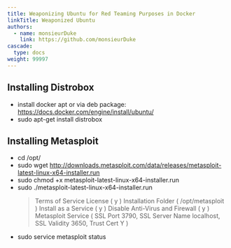 ```yaml
---
title: Weaponizing Ubuntu for Red Teaming Purposes in Docker
linkTitle: Weaponized Ubuntu 
authors:
  - name: monsieurDuke
    link: https://github.com/monsieurDuke
cascade:
  type: docs
weight: 99997
---
```

<!--more-->

## Installing Distrobox
- install docker apt or via deb package: https://docs.docker.com/engine/install/ubuntu/
- sudo apt-get install distrobox

## Installing Metasploit
- cd /opt/
- sudo wget http://downloads.metasploit.com/data/releases/metasploit-latest-linux-x64-installer.run
- sudo chmod +x metasploit-latest-linux-x64-installer.run
- sudo ./metasploit-latest-linux-x64-installer.run 
  > Terms of Service License ( y )
  > Installation Folder ( /opt/metasploit )
  > Install as a Service ( y )
  > Disable Anti-Virus and Firewall ( y )
  > Metasploit Service ( SSL Port 3790, SSL Server Name localhost, SSL Validity 3650, Trust Cert Y )
- sudo service metasploit status
